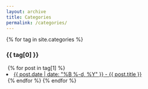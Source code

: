 ```yaml
---
layout: archive
title: Categories
permalink: /categories/
---
```


<section class="catalog">
{% for tag in site.categories %}
	<h3>{{ tag[0] }}</h3>
​	{% for post in tag[1] %}
​	<li><a href="{{ post.url }}"><span>{{ post.date | date: "%B %-d, %Y" }}</span> - {{ post.title }}</a></li>
​	{% endfor %}
{% endfor %}

</section>